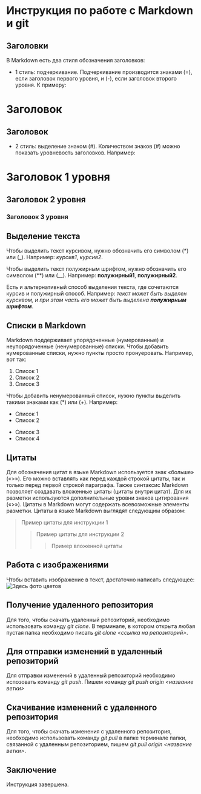 # Инструкция по работе с Markdown и git

## Заголовки

В Markdown есть два стиля обозначения заголовков: 
+ 1 стиль: подчеркивание. Подчеркивание производится знаками (=), если заголовок первого уровня, и (-), если заголовок второго уровня. К примеру:

Заголовок
=========

Заголовок
---------

* 2 стиль: выделение знаком (#). Количеством знаков (#) можно показать уровневость заголовков. Например:

# Заголовок 1 уровня

## Заголовок 2 уровня

### Заголовок 3 уровня

## Выделение текста

Чтобы выделить текст курсивом, нужно обозначить его символом (*) или (_). Например:
*курсив1*, _курсив2_.

Чтобы выделить текст полужирным шрифтом, нужно обозначить его символом (**) или (__). Например: 
**полужирный1**, __полужирный2__.

Есть и альтернативный способ выделения текста, где сочетаются курсив и полужирный способ. Например: _текст может быть выделен курсивом, и при этом часть его может быть выделена **полужирным шрифтом**_.

## Списки в Markdown

Markdown поддерживает упорядоченные (нумерованные) и неупорядоченные (ненумерованные) списки.
Чтобы добавить нумерованные списки, нужно пункты просто пронуеровать. Например, вот так:
1. Список 1
2. Список 2
3. Список 3

Чтобы добавить ненумерованный список, нужно пункты выделить такими знаками как (*) или (+). Например:
* Список 1
* Список 2
+ Список 3
+ Список 4

## Цитаты 

Для обозначения цитат в языке Markdown используется знак «больше» («>»). Его можно вставлять как перед каждой строкой цитаты, так и только перед первой строкой параграфа. Также синтаксис Markdown позволяет создавать вложенные цитаты (цитаты внутри цитат). Для их разметки используются дополнительные уровни знаков цитирования («>»). Цитаты в Markdown могут содержать всевозможные элементы разметки. Цитаты в языке Markdown выглядят следующим образом:
> Пример цитаты для инструкции 1
>> Пример цитаты для инструкции 2
>>> Пример вложенной цитаты

## Работа с изображениями

Чтобы вставить изображение в текст, достаточно написать следующее:
![Здесь фото цветов](ромашки.jpg)

## Получение удаленного репозитория
Для того, чтобы скачать удаленный репозиторий, необходимо использовать команду *git clone*. В терминале, в котором открыта любая пустая папка необходимо писать *git clone <ссылка на репозиторий>*.

## Для отправки изменений в удаленный репозиторий
Для отправки изменений в удаленный репозиторий необходимо испозовать команду *git push*. Пишем команду *git push origin <название ветки>*

## Скачивание изменений с удаленного репозитория
Для того, чтобы скачать изменения с удаленного репозитория, необходимо использовать команду *git pull* в папке терминале папки, связанной с удаленным репозиторием, пишем *git pull origin <название ветки>*.

## Заключение

Инструкция завершена.
